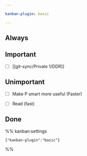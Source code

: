 ```yaml
---

kanban-plugin: basic

---
```


## Always



## Important

- [ ] [[git-sync/Private 1/DDR]]


## Unimportant

- [ ] Make P smart more useful (Faster)
- [ ] Read (fast)


## Done





%% kanban:settings
```
{"kanban-plugin":"basic"}
```
%%